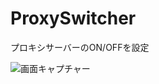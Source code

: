 # ProxySwitcher
プロキシサーバーのON/OFFを設定

![画面キャプチャー](https://github.com/kenjinote/ProxySwitcher/wiki/preview.png "画面キャプチャー")
